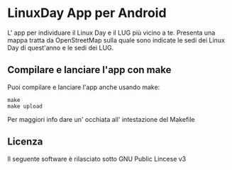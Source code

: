 LinuxDay App per Android
========================

L' app per individuare il Linux Day e il LUG più vicino a te. Presenta una mappa tratta da OpenStreetMap sulla quale sono indicate le sedi dei Linux Day di quest'anno e le sedi dei LUG.

Compilare e lanciare l'app con make
-----------------------------------

Puoi compilare e lanciare l'app anche usando make:

	make
	make upload

Per maggiori info dare un' occhiata all' intestazione del Makefile

Licenza
-------

Il seguente software è rilasciato sotto GNU Public Lincese v3
